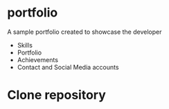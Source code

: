 # portfolio

A sample portfolio created to showcase the developer
- Skills
- Portfolio
- Achievements
- Contact and Social Media accounts

# Clone repository

